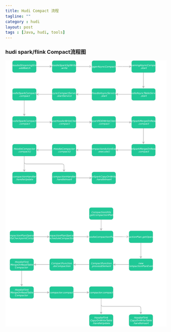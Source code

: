 ```yaml
---
title: Hudi Compact 流程
tagline: ""
category : hudi
layout: post
tags : [Java, hudi, tools]
---
```

### hudi spark/flink Compact流程图
![hudi compact](https://raw.githubusercontent.com/2pc/mydrawio/master/hudi/export/hudi_compact-Page-1.png)
